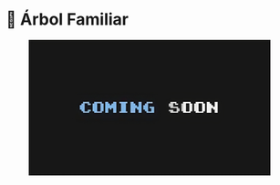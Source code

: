 # 🌲 Árbol Familiar

<figure><img src="../../../.gitbook/assets/image-removebg-preview_(20)-transformed.jpeg" alt=""><figcaption></figcaption></figure>
